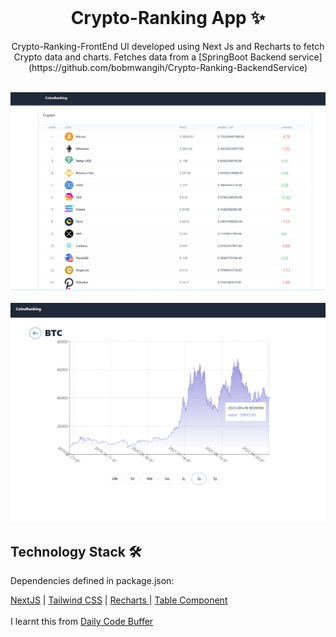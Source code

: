 <!-- PROJECT LOGO -->
<br />
<p align="center">
  <h1 align="center">Crypto-Ranking App ✨</h1>

  <p align="center">
    Crypto-Ranking-FrontEnd UI developed using Next Js and Recharts to fetch Crypto data and charts.
	Fetches data from a [SpringBoot Backend service](https://github.com/bobmwangih/Crypto-Ranking-BackendService)
    <br />
    <br />
  </p>
</p>


[![Site preview](/public/coinsRanking.png)](https://github.com/bobmwangih/Crypto-Ranking-FrontEnd)
<br />
<br />
[![Site preview](/public/timeStamp.png)](https://github.com/bobmwangih/Crypto-Ranking-FrontEnd)

## Technology Stack 🛠️

Dependencies defined in package.json:

[NextJS](https://nextjs.org/)
| [Tailwind CSS](https://tailwindcss.com/docs/installation)
| [Recharts ](https://recharts.org/en-US)
| [Table Component](https://tailwindcomponents.com/components/tables)
<br />
<br />
I learnt this from [ Daily Code Buffer ](https://www.youtube.com/watch?v=hPtR_-EQU-4)

